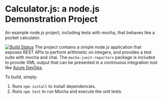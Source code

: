Calculator.js: a node.js Demonstration Project
==============================================
An example node.js project, including tests with mocha, that behaves like
a pocket calculator.

[![Build Status](https://dev.azure.com/chenyue0555/Agile%20Planning%20and%20Portfolio%20Management%20with%20Azure%20Boards/_apis/build/status/calculator.git?branchName=master)](https://dev.azure.com/chenyue0555/Agile%20Planning%20and%20Portfolio%20Management%20with%20Azure%20Boards/_build/latest?definitionId=49&branchName=master)
The project contains a simple node.js application that exposes REST APIs
to perform arithmetic on integers, and provides a test suite with mocha
and chai.  The `mocha-junit-reporters` package is included to provide XML
output that can be presented in a continuous integration tool like
[Azure DevOps](https://azure.com/devops).

To build, simply:

1. Runs `npm install` to install dependencies.
2. Runs `npm test` to run Mocha and execute the unit tests.

